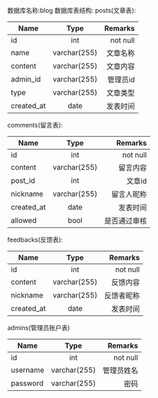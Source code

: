 数据库名称:blog
数据库表结构:
posts(文章表):


| Name | Type | Remarks |
| - | :-: | -: |
| id | int | not null |
| name | varchar(255) | 文章名称 |
| content | varchar(255) | 文章内容|
| admin_id | varchar(255) | 管理员id |
| type | varchar(255) | 文章类型 |
| created_at | date | 发表时间 |


comments(留言表):


| Name | Type | Remarks |
| - | :-: | -: |
| id | int | not null |
| content | varchar(255) | 留言内容 |
| post_id | int | 文章id |
| nickname | varchar(255) | 留言人昵称 |
| created_at | date | 发表时间 |
| allowed | bool | 是否通过审核 |

feedbacks(反馈表):


| Name | Type | Remarks |
| - | :-: | -: |
| id | int | not null |
| content | varchar(255) | 反馈内容|
| nickname | varchar(255) | 反馈者昵称 |
| created_at | date | 发表时间 |


admins(管理员账户表)


| Name | Type | Remarks |
| - | :-: | -: |
| id | int | not null |
| username | varchar(255) | 管理员姓名 |
| password | varchar(255) | 密码 |


